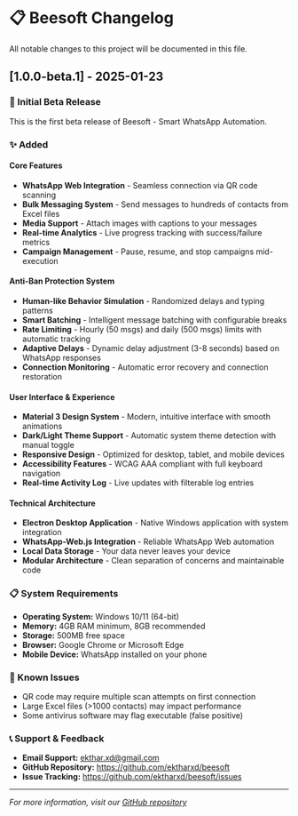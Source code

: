 # 📋 Beesoft Changelog

All notable changes to this project will be documented in this file.

## [1.0.0-beta.1] - 2025-01-23

### 🎉 Initial Beta Release

This is the first beta release of Beesoft - Smart WhatsApp Automation.

### ✨ Added

#### Core Features
- **WhatsApp Web Integration** - Seamless connection via QR code scanning
- **Bulk Messaging System** - Send messages to hundreds of contacts from Excel files
- **Media Support** - Attach images with captions to your messages
- **Real-time Analytics** - Live progress tracking with success/failure metrics
- **Campaign Management** - Pause, resume, and stop campaigns mid-execution

#### Anti-Ban Protection System
- **Human-like Behavior Simulation** - Randomized delays and typing patterns
- **Smart Batching** - Intelligent message batching with configurable breaks
- **Rate Limiting** - Hourly (50 msgs) and daily (500 msgs) limits with automatic tracking
- **Adaptive Delays** - Dynamic delay adjustment (3-8 seconds) based on WhatsApp responses
- **Connection Monitoring** - Automatic error recovery and connection restoration

#### User Interface & Experience
- **Material 3 Design System** - Modern, intuitive interface with smooth animations
- **Dark/Light Theme Support** - Automatic system theme detection with manual toggle
- **Responsive Design** - Optimized for desktop, tablet, and mobile devices
- **Accessibility Features** - WCAG AAA compliant with full keyboard navigation
- **Real-time Activity Log** - Live updates with filterable log entries

#### Technical Architecture
- **Electron Desktop Application** - Native Windows application with system integration
- **WhatsApp-Web.js Integration** - Reliable WhatsApp Web automation
- **Local Data Storage** - Your data never leaves your device
- **Modular Architecture** - Clean separation of concerns and maintainable code

### 📋 System Requirements
- **Operating System:** Windows 10/11 (64-bit)
- **Memory:** 4GB RAM minimum, 8GB recommended
- **Storage:** 500MB free space
- **Browser:** Google Chrome or Microsoft Edge
- **Mobile Device:** WhatsApp installed on your phone

### 🐛 Known Issues
- QR code may require multiple scan attempts on first connection
- Large Excel files (>1000 contacts) may impact performance
- Some antivirus software may flag executable (false positive)

### 📞 Support & Feedback
- **Email Support:** ekthar.xd@gmail.com
- **GitHub Repository:** https://github.com/ektharxd/beesoft
- **Issue Tracking:** https://github.com/ektharxd/beesoft/issues

---

*For more information, visit our [GitHub repository](https://github.com/ektharxd/beesoft)*
